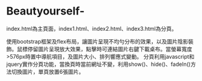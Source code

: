 # Beautyourself-

index.html為主頁面，index1.html、index2.html、index3.html為分頁。

使用bootstrap框架及flex布局，讓圖片呈現不均勻分布的效果，以及圖片陰影裝飾。鼠標停留圖片呈現放大效果，點擊時可連結圖片右鍵下載桌布。當螢幕寬度>576px時置中導航項目，及圖片大小、排列響應式變動。
分頁利用javascript和jquery實作分頁功能，當換頁時當前網址不變，利用show()、hide()、fadeIn()方法切換圖片，單頁放置6張圖片。
